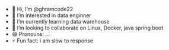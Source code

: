 - 👋 Hi, I’m @ghramcode22
- 👀 I’m interested in data enginner
- 🌱 I’m currently learning data warehouse
- 💞️ I’m looking to collaborate on Linux, Docker, java spring boot
- 😄 Pronouns: ...
- ⚡ Fun fact: i am slow to response

<!---
ghramcode22/ghramcode22 is a ✨ special ✨ repository because its `README.md` (this file) appears on your GitHub profile.
You can click the Preview link to take a look at your changes.
--->
